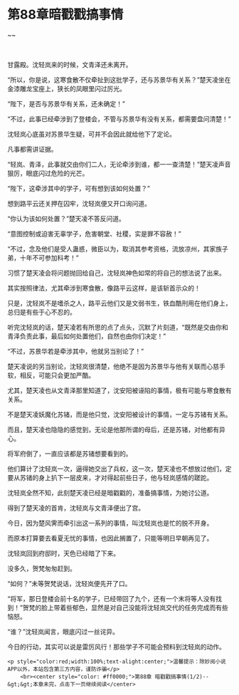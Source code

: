 # 第88章暗戳戳搞事情
~~
    	    <p name="pagetop" href="javascript:void(0);" onclick="return false" style="line-height: 35px;padding: 10px;color: #333;"> </p><p>甘露殿。沈轻岚来的时候，文青泽还未离开。</p><p>“所以，你是说，这寒食散不仅牵扯到这批学子，还与苏景华有关系？”楚天凌坐在金漆雕龙宝座上，狭长的凤眼里闪过厉光。</p><p>“陛下，是否与苏景华有关系，还未确定！”</p><p>“不过，此事已经牵涉到了登楼会，不管与苏景华有没有关系，都需要盘问清楚！”</p><p>沈轻岚心底虽对苏景华生疑，可并不会因此就给他下了定论。</p><p>凡事都需讲证据。</p><p>“轻岚、青泽，此事就交由你们二人，无论牵涉到谁，都一一查清楚！”楚天凌声音狠厉，眼底闪过危险的光芒。</p><p>“陛下，这牵涉其中的学子，可有想到该如何处置？”</p><p>想到路平云还关押在囚牢，沈轻岚便又开口询问道。</p><p>“你认为该如何处置？”楚天凌不答反问道。</p><p>“意图控制或迫害无辜学子，危害朝堂、社稷，实是罪不容赦！”</p><p>“不过，念及他们是受人蛊惑，微臣以为，取消其参考资格，流放凉州，其家族子弟，十年不可参加科考！”</p><p>习惯了楚天凌会将问题抛回给自己，沈轻岚神色如常的将自己的想法说了出来。</p><p>其实按照律法，尤其牵涉到寒食散，像路平云这样，是该斩首示众的！</p><p>只是，沈轻岚不是嗜杀之人，路平云他们又是文弱书生，铁血酷刑用在他们身上，总归是有些于心不忍的。</p><p>听完沈轻岚的话，楚天凌若有所思的点了点头，沉默了片刻道，“既然是交由你和青泽负责此事，最后如何处置他们，自然也由你们决定！”</p><p>“不过，苏景华若是牵涉其中，他就另当别论了！”</p><p>楚天凌说的另当别论，沈轻岚很清楚，他绝不是因为苏景华与他有关联而心慈手软，相反，可能只会更加严酷。</p><p>尤其，楚天凌也从文青泽那里知道了，沈安阳被诬陷的事情，极有可能与寒食散有关系。</p><p>不是楚天凌妖魔化苏锗，而是他只觉，沈安阳被设计的事情，一定与苏锗有关系。</p><p>而且，楚天凌也隐隐的感觉到，无论是他那所谓的母后，还是苏锗，对他都有异心。</p><p>将军府倒了，一直应该都是苏锗想要看到的。</p><p>他们算计了沈轻岚一次，逼得她交出了兵权，这一次，楚天凌也不想放过他们，定要从苏锗的身上扒下一层皮来，才对得起前些日子，他与轻岚感情的蹉跎。</p><p>沈轻岚全然不知，此刻楚天凌已经是暗戳戳的，准备搞事情，为她讨公道。</p><p>得到了楚天凌的首肯，沈轻岚与文青泽便出了宫。</p><p>今日，因为楚风霁而牵引出这一系列的事情，叫沈轻岚也是忙的脱不开身。</p><p>而原本打算要去看夏无忧的事情，也因此搁置了，只能等明日早朝再见了。</p><p>沈轻岚回到府邸时，天色已经暗了下来。</p><p>没多久，贺梵匆匆赶到。</p><p>“如何？”未等贺梵说话，沈轻岚便先开了口。</p><p>“将军，那日登楼会前十名的学子，已经带回了九个，还有一个末将等人没有找到！”贺梵的脸上带着些郁色，显然是对自己没能将沈轻岚交代的任务完成而有些恼怒。</p><p>“谁？”沈轻岚闻言，眼底闪过一丝诧异。</p><p>今日的行动，其实可以说是雷厉风行！那些学子不可能会预料到沈轻岚的动作。</p>
    	
   	<p style="color:red;width:100%;text-alight:center;">温馨提示：除妙阅小说APP以外，本站包含第三方内容，谨防诈骗</p>
    	<br><center style="color: #ff0000;">第88章 暗戳戳搞事情(1/2)--&gt;&gt;本章未完，点击下一页继续阅读</center>
    	